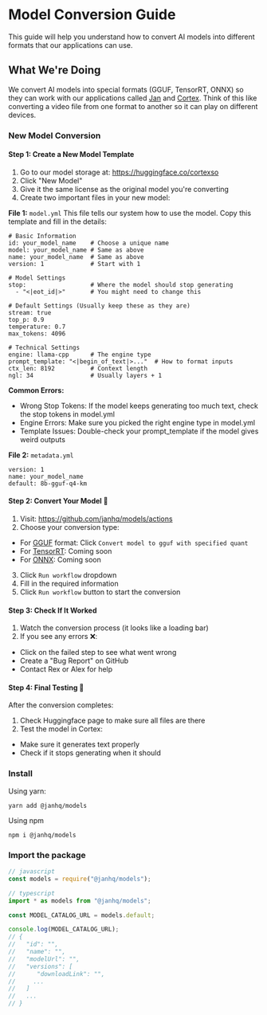 # Model Conversion Guide
This guide will help you understand how to convert AI models into different formats that our applications can use.

## What We're Doing
We convert AI models into special formats (GGUF, TensorRT, ONNX) so they can work with our applications called [Jan](https://github.com/janhq/jan) and [Cortex](https://github.com/janhq/cortex.cpp). Think of this like converting a video file from one format to another so it can play on different devices.

### New Model Conversion

#### Step 1: Create a New Model Template

1. Go to our model storage at: https://huggingface.co/cortexso
2. Click "New Model"
3. Give it the same license as the original model you're converting
4. Create two important files in your new model:

**File 1:** `model.yml`
This file tells our system how to use the model. Copy this template and fill in the details:

```
# Basic Information
id: your_model_name    # Choose a unique name
model: your_model_name # Same as above
name: your_model_name  # Same as above
version: 1             # Start with 1

# Model Settings
stop:                  # Where the model should stop generating
  - "<|eot_id|>"       # You might need to change this

# Default Settings (Usually keep these as they are)
stream: true
top_p: 0.9
temperature: 0.7
max_tokens: 4096

# Technical Settings
engine: llama-cpp      # The engine type
prompt_template: "<|begin_of_text|>..."  # How to format inputs
ctx_len: 8192          # Context length
ngl: 34                # Usually layers + 1
```

**Common Errors:**
- Wrong Stop Tokens: If the model keeps generating too much text, check the stop tokens in model.yml
- Engine Errors: Make sure you picked the right engine type in model.yml
- Template Issues: Double-check your prompt_template if the model gives weird outputs

**File 2:** `metadata.yml`

```
version: 1
name: your_model_name
default: 8b-gguf-q4-km
```

#### Step 2: Convert Your Model 🔄

1. Visit: https://github.com/janhq/models/actions
2. Choose your conversion type:
- For [GGUF](https://huggingface.co/docs/hub/gguf) format: Click `Convert model to gguf with specified quant`
- For [TensorRT](https://github.com/NVIDIA/TensorRT-LLM): Coming soon
- For [ONNX](https://onnx.ai/): Coming soon

3. Click `Run workflow` dropdown
4. Fill in the required information
5. Click `Run workflow` button to start the conversion

#### Step 3: Check If It Worked

1. Watch the conversion process (it looks like a loading bar)
2. If you see any errors ❌:
- Click on the failed step to see what went wrong
- Create a "Bug Report" on GitHub
- Contact Rex or Alex for help

#### Step 4: Final Testing 🧪
After the conversion completes:

1. Check Huggingface page to make sure all files are there
2. Test the model in Cortex:

- Make sure it generates text properly
- Check if it stops generating when it should

### Install

Using yarn:

```shell
yarn add @janhq/models
```

Using npm

```shell
npm i @janhq/models
```

### Import the package

```js
// javascript
const models = require("@janhq/models");

// typescript
import * as models from "@janhq/models";
```

```js
const MODEL_CATALOG_URL = models.default;

console.log(MODEL_CATALOG_URL);
// {
//   "id": "",
//   "name": "",
//   "modelUrl": "",
//   "versions": [
//      "downloadLink": "",
//     ...
//   ]
//   ...
// }
```
